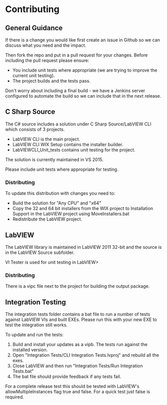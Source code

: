 # Contributing

## General Guidance

If there is a change you would like first create an issue in Github so we can discuss what you need and the impact.

Then fork the repo and put in a pull request for your changes. Before including the pull request please ensure:

* You include unit tests where appropriate (we are trying to improve the current unit testing).
* The project builds and the tests pass.

Don't worry about including a final build - we have a Jenkins server configured to automate the build so we can include that in the next release.

## C Sharp Source

The C# source includes a solution under C Sharp Source/LabVIEW CLI which consists of 3 projects.

* LabVIEW CLI is the main project.
* LabVIEW CLI WIX Setup contains the installer builder.
* LabVIEWCLI_Unit_tests contains unit testing for the project.

The solution is currently maintained in VS 2015.

Please include unit tests where appropriate for testing.

### Distributing

To update this distribution with changes you need to:

* Build the solution for "Any CPU" and "x64"
* Copy the 32 and 64 bit installers from the WIX project to Installation Support in the LabVIEW project using MoveInstallers.bat
* Redistribute the LabVIEW project.

## LabVIEW

The LabVIEW library is maintained in LabVIEW 2011 32-bit and the source is in the LabVIEW Source subfolder.

VI Tester is used for unit testing in LabVIEW>

### Distributing

There is a vipc file next to the project for building the output package.

## Integration Testing

The integration tests folder contains a bat file to run a number of tests against LabVIEW VIs and built EXEs. Please run this with your new EXE to test the integration still works.

To update and run the tests:

1. Build and install your updates as a vipb. The tests run against the installed version.
2. Open "Integration Tests/CLI Integration Tests.lvproj" and rebuild all the exes.
3. Close LabVIEW and then run "Integration Tests/Run Integration Tests.bat"
4. The bat file should provide feedback if any tests fail.

For a complete release test this should be tested with LabVIEW's allowMultipleInstances flag true and false. For a quick test just false is required.
